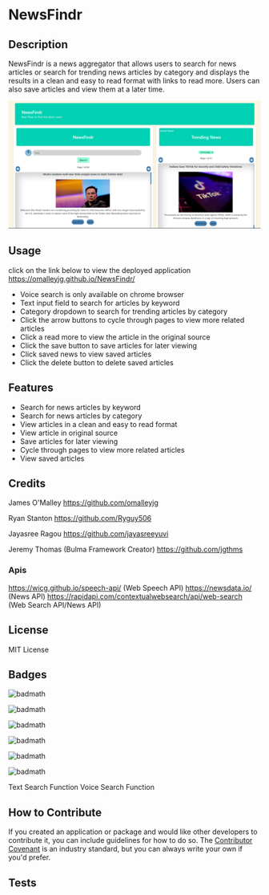 # NewsFindr

## Description

NewsFindr is a news aggregator that allows users to search for news articles or search for trending news articles by category and displays the results in a clean and easy to read format with links to read more. Users can also save articles and view them at a later time.

![Alt text](Assets/Screenshot1.png)

## Usage

click on the link below to view the deployed application
https://omalleyjg.github.io/NewsFindr/

* Voice search is only available on chrome browser
* Text input field to search for articles by keyword
* Category dropdown to search for trending articles by category
* Click the arrow buttons to cycle through pages to view more related articles 
* Click a read more to view the article in the original source
* Click the save button to save articles for later viewing
* Click saved news to view saved articles
* Click the delete button to delete saved articles

## Features

* Search for news articles by keyword
* Search for news articles by category
* View articles in a clean and easy to read format
* View article in original source 
* Save articles for later viewing
* Cycle through pages to view more related articles
* View saved articles


## Credits

James O'Malley
https://github.com/omalleyjg

Ryan Stanton
https://github.com/Ryguy506

Jayasree Ragou
https://github.com/jayasreeyuvi

Jeremy Thomas (Bulma Framework Creator)
https://github.com/jgthms

### Apis

https://wicg.github.io/speech-api/ (Web Speech API)
https://newsdata.io/ (News API)
https://rapidapi.com/contextualwebsearch/api/web-search (Web Search API/News API)

## License

MIT License

## Badges

![badmath](https://img.shields.io/badge/jQuery-0769AD?style=for-the-badge&logo=jquery&logoColor=white)

![badmath](https://img.shields.io/badge/HTML5-E34F26?style=for-the-badge&logo=html5&logoColor=white)

![badmath](https://img.shields.io/badge/CSS3-1572B6?style=for-the-badge&logo=css3&logoColor=white)

![badmath](https://img.shields.io/badge/JavaScript-323330?style=for-the-badge&logo=javascript&logoColor=F7DF1E)

![badmath](https://img.shields.io/badge/VSCode-0078D4?style=for-the-badge&logo=visual%20studio%20code&logoColor=white)

![badmath](https://img.shields.io/badge/Slack-4A154B?style=for-the-badge&logo=slack&logoColor=white)

Text Search Function
Voice Search Function


## How to Contribute

If you created an application or package and would like other developers to contribute it, you can include guidelines for how to do so. The [Contributor Covenant](https://www.contributor-covenant.org/) is an industry standard, but you can always write your own if you'd prefer.

## Tests

